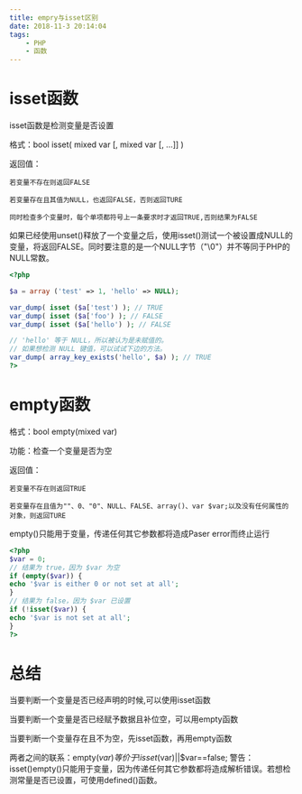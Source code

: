 ```yaml
---
title: empry与isset区别
date: 2018-11-3 20:14:04
tags:
    - PHP
    - 函数
---
```

isset函数
===
isset函数是检测变量是否设置

格式：bool isset( mixed var [, mixed var [, ...]] )

返回值：

    若变量不存在则返回FALSE
    
    若变量存在且其值为NULL，也返回FALSE，否则返回TURE
    
    同时检查多个变量时，每个单项都符号上一条要求时才返回TRUE,否则结果为FALSE

如果已经使用unset()释放了一个变量之后，使用isset()测试一个被设置成NULL的变量，将返回FALSE。同时要注意的是一个NULL字节（"\0"）并不等同于PHP的NULL常数。

```php
<?php

$a = array ('test' => 1, 'hello' => NULL);

var_dump( isset ($a['test') ); // TRUE
var_dump( isset ($a['foo') ); // FALSE
var_dump( isset ($a['hello') ); // FALSE

// 'hello' 等于 NULL，所以被认为是未赋值的。
// 如果想检测 NULL 键值，可以试试下边的方法。
var_dump( array_key_exists('hello', $a) ); // TRUE
?>
```

empty函数
===
格式：bool empty(mixed var)

功能：检查一个变量是否为空

返回值：

    若变量不存在则返回TRUE
    
    若变量存在且值为""、0、"0"、NULL、FALSE、array()、var $var;以及没有任何属性的对象，则返回TURE
empty()只能用于变量，传递任何其它参数都将造成Paser error而终止运行

```php
<?php 
$var = 0; 
// 结果为 true，因为 $var 为空 
if (empty($var)) { 
echo '$var is either 0 or not set at all'; 
} 
// 结果为 false，因为 $var 已设置 
if (!isset($var)) { 
echo '$var is not set at all'; 
} 
?>
```
总结
===   

当要判断一个变量是否已经声明的时候,可以使用isset函数

当要判断一个变量是否已经赋予数据且补位空，可以用empty函数

当要判断一个变量存在且不为空，先isset函数，再用empty函数

两者之间的联系：empty($var) 等价于 !isset($var)||$var==false;
警告：isset()empty()只能用于变量，因为传递任何其它参数都将造成解析错误。若想检测常量是否已设置，可使用defined()函数。